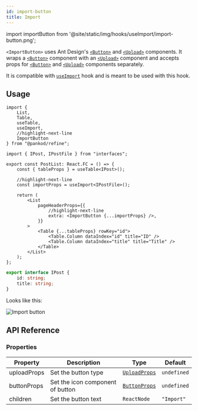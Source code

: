 ```yaml
---
id: import-button
title: Import
---
```


import importButton from '@site/static/img/hooks/useImport/import-button.png';

`<ImportButton>` uses Ant Design's [`<Button>`][Button] and [`<Upload>`][Upload] components. It wraps a [`<Button>`][Button] component with an [`<Upload>`][Upload] component and accepts props for [`<Button>`][Button] and [`<Upload>`][Upload] components separately.

It is compatible with [`useImport`][useImport] hook and is meant to be used with this hook.

## Usage

```tsx title="/src/pages/posts/list.tsx"
import { 
    List, 
    Table, 
    useTable, 
    useImport, 
    //highlight-next-line
    ImportButton 
} from "@pankod/refine";

import { IPost, IPostFile } from "interfaces";

export const PostList: React.FC = () => {
    const { tableProps } = useTable<IPost>();

    //highlight-next-line
    const importProps = useImport<IPostFile>();

    return (
        <List
            pageHeaderProps={{
                //highlight-next-line
                extra: <ImportButton {...importProps} />,
            }}
        >
            <Table {...tableProps} rowKey="id">
                <Table.Column dataIndex="id" title="ID" />
                <Table.Column dataIndex="title" title="Title" />
            </Table>
        </List>
    );
};

```

```ts title="/src/interfaces.d.ts"
export interface IPost {
    id: string;
    title: string;
}
```

Looks like this:

<div>
    <img  src={importButton} alt="Import button" />
</div>

## API Reference

### Properties

| Property    | Description                      | Type                                                       | Default     |
| ----------- | -------------------------------- | ---------------------------------------------------------- | ----------- |
| uploadProps | Set the button type              | [`UploadProps`](https://ant.design/components/upload/#API) | `undefined` |
| buttonProps | Set the icon component of button | [`ButtonProps`](https://ant.design/components/button/#API) | `undefined` |
| children    | Set the button text              | `ReactNode`                                                | `"Import"`  |

[useImport]: /api-references/hooks/import-export/useImport.md
[Button]: https://ant.design/components/button/
[Upload]: https://ant.design/components/upload/
